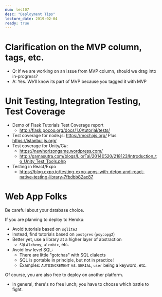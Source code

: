 ```yaml
---
num: lect07
desc: "Deployment Tips"
lecture_date: 2019-02-04
ready: true
---
```


# Clarification on the MVP column, tags, etc.

* Q: If we are working on an issue from MVP column, should we drag into in-progress?
* A: Yes.  We'll know its part of MVP because you tagged it with MVP

# Unit Testing, Integration Testing, Test Coverage

* Demo of Flask Tutorials Test Coverage report
    * <http://flask.pocoo.org/docs/1.0/tutorial/tests/>
* Test coverage for node.js: <https://mochajs.org/> Plus <https://istanbul.js.org/>
* Test coverage for Unity/C#: 
   * <https://newhorizongame.wordpress.com/>
   * <http://gamasutra.com/blogs/LiorTal/20140520/218123/Introduction_to_Unity_Test_Tools.php>
* Testing in React/Expo
   * <https://blog.expo.io/testing-expo-apps-with-detox-and-react-native-testing-library-7fbdbb82ac87>


# Web App Folks

Be careful about your database choice.

If you are planning to deploy to Heroku:

* Avoid tutorials based on `sqlite3`
* Instead, find tutorials based on `postgres` (`psycopg2`)
* Better yet, use a library at a higher layer of abstraction
   * `SQLAlchemy`, `alembic`, etc.
* Avoid low level SQL:
   * There are little "gotchas" with SQL dialects
   * SQL is portable in principle, but not in practice!
   * Examples: `AUTOINCREMENT` vs. `SERIAL`, `user` being a keyword, etc. 
   
Of course, you are also free to deploy on another platform.  
* In general, there's no free lunch; you have to choose which battle to fight.

